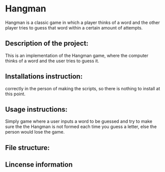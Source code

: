 # Hangman
Hangman is a classic game in which a player thinks of a word and the other player tries to guess that word within a certain amount of attempts.


## Description of the project:
This is an implementation of the Hangman game, where the computer thinks of a word and the user tries to guess it. 

## Installations instruction:
correctly in the person of making the scripts, so there is nothing to install at this point.
## Usage instructions:
Simply game where a user inputs a word to be guessed and try to make sure the the Hangman is not formed each time you guess a letter, else the person would lose the game.
## File structure:
## Lincense information
